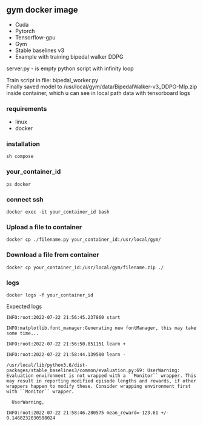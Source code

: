 ## gym docker image
* Cuda
* Pytorch
* Tensorflow-gpu
* Gym
* Stable baselines v3
* Example with training bipedal walker DDPG  
  
server.py - is empty python script with infinity loop  

Train script in file: bipedal_worker.py  
Finally saved model to /usr/local/gym/data/BipedalWalker-v3_DDPG-Mlp.zip  
inside container, which u can see in local path data with tensorboard logs
### requirements
* linux
* docker
### installation
```
sh compose
```
### your_container_id
```
ps docker
```
### connect ssh
```
docker exec -it your_container_id bash
```
### Upload a file to container
```
docker cp ./filename.py your_container_id:/usr/local/gym/
```
### Download a file from container
```
docker cp your_container_id:/usr/local/gym/filename.zip ./
```
### logs
```
docker logs -f your_container_id
```
Expected logs
```
INFO:root:2022-07-22 21:56:45.237860 start

INFO:matplotlib.font_manager:Generating new fontManager, this may take some time...

INFO:root:2022-07-22 21:56:50.851151 learn +

INFO:root:2022-07-22 21:58:44.139580 learn -

/usr/local/lib/python3.6/dist-packages/stable_baselines3/common/evaluation.py:69: UserWarning: Evaluation environment is not wrapped with a ``Monitor`` wrapper. This may result in reporting modified episode lengths and rewards, if other wrappers happen to modify these. Consider wrapping environment first with ``Monitor`` wrapper.

  UserWarning,

INFO:root:2022-07-22 21:58:46.280575 mean_reward=-123.61 +/- 0.1468232030508024
```